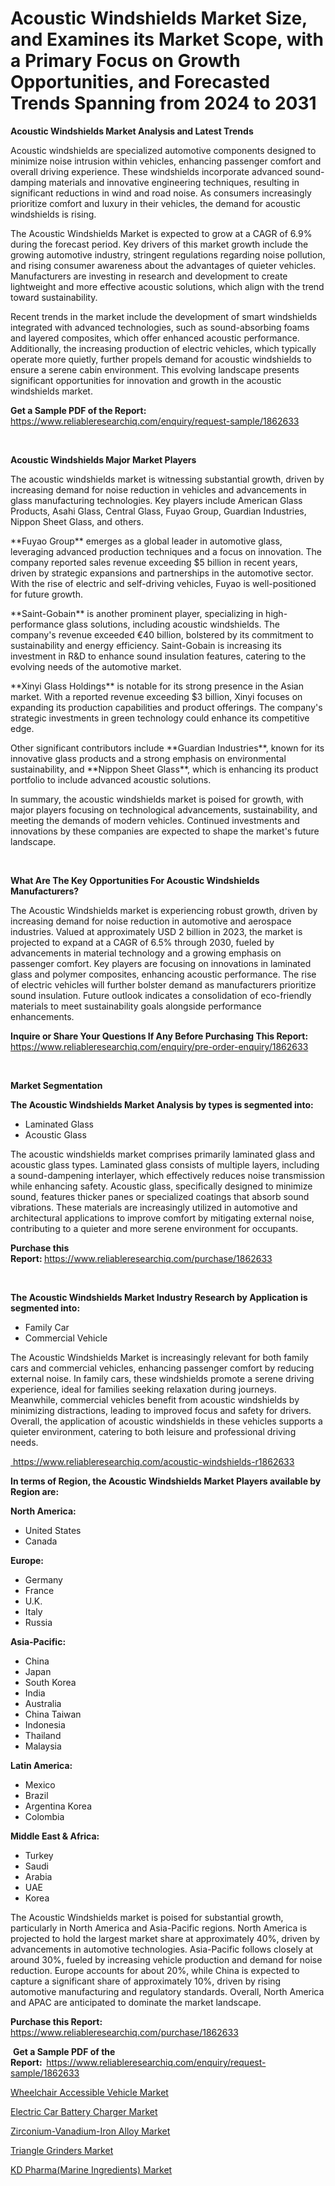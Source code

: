 <p><h1>Acoustic Windshields Market Size, and Examines its Market Scope, with a Primary Focus on Growth Opportunities, and Forecasted Trends Spanning from 2024 to 2031</h1></p><p><strong>Acoustic Windshields Market Analysis and Latest Trends</strong></p>
<p><p>Acoustic windshields are specialized automotive components designed to minimize noise intrusion within vehicles, enhancing passenger comfort and overall driving experience. These windshields incorporate advanced sound-damping materials and innovative engineering techniques, resulting in significant reductions in wind and road noise. As consumers increasingly prioritize comfort and luxury in their vehicles, the demand for acoustic windshields is rising.</p><p>The Acoustic Windshields Market is expected to grow at a CAGR of 6.9% during the forecast period. Key drivers of this market growth include the growing automotive industry, stringent regulations regarding noise pollution, and rising consumer awareness about the advantages of quieter vehicles. Manufacturers are investing in research and development to create lightweight and more effective acoustic solutions, which align with the trend toward sustainability.</p><p>Recent trends in the market include the development of smart windshields integrated with advanced technologies, such as sound-absorbing foams and layered composites, which offer enhanced acoustic performance. Additionally, the increasing production of electric vehicles, which typically operate more quietly, further propels demand for acoustic windshields to ensure a serene cabin environment. This evolving landscape presents significant opportunities for innovation and growth in the acoustic windshields market.</p></p>
<p><strong>Get a Sample PDF of the Report:&nbsp;</strong> <a href="https://www.reliableresearchiq.com/enquiry/request-sample/1862633?utm_campaign=1117&utm_medium=2&utm_source=Github&utm_content=ia&utm_term=01112024&utm_id=acoustic-windshields">https://www.reliableresearchiq.com/enquiry/request-sample/1862633</a></p>
<p>&nbsp;</p>
<p><strong>Acoustic Windshields Major Market Players</strong></p>
<p><p>The acoustic windshields market is witnessing substantial growth, driven by increasing demand for noise reduction in vehicles and advancements in glass manufacturing technologies. Key players include American Glass Products, Asahi Glass, Central Glass, Fuyao Group, Guardian Industries, Nippon Sheet Glass, and others.</p><p>**Fuyao Group** emerges as a global leader in automotive glass, leveraging advanced production techniques and a focus on innovation. The company reported sales revenue exceeding $5 billion in recent years, driven by strategic expansions and partnerships in the automotive sector. With the rise of electric and self-driving vehicles, Fuyao is well-positioned for future growth.</p><p>**Saint-Gobain** is another prominent player, specializing in high-performance glass solutions, including acoustic windshields. The company's revenue exceeded €40 billion, bolstered by its commitment to sustainability and energy efficiency. Saint-Gobain is increasing its investment in R&D to enhance sound insulation features, catering to the evolving needs of the automotive market.</p><p>**Xinyi Glass Holdings** is notable for its strong presence in the Asian market. With a reported revenue exceeding $3 billion, Xinyi focuses on expanding its production capabilities and product offerings. The company's strategic investments in green technology could enhance its competitive edge.</p><p>Other significant contributors include **Guardian Industries**, known for its innovative glass products and a strong emphasis on environmental sustainability, and **Nippon Sheet Glass**, which is enhancing its product portfolio to include advanced acoustic solutions. </p><p>In summary, the acoustic windshields market is poised for growth, with major players focusing on technological advancements, sustainability, and meeting the demands of modern vehicles. Continued investments and innovations by these companies are expected to shape the market's future landscape.</p></p>
<p>&nbsp;</p>
<p><strong>What Are The Key Opportunities For Acoustic Windshields Manufacturers?</strong></p>
<p><p>The Acoustic Windshields market is experiencing robust growth, driven by increasing demand for noise reduction in automotive and aerospace industries. Valued at approximately USD 2 billion in 2023, the market is projected to expand at a CAGR of 6.5% through 2030, fueled by advancements in material technology and a growing emphasis on passenger comfort. Key players are focusing on innovations in laminated glass and polymer composites, enhancing acoustic performance. The rise of electric vehicles will further bolster demand as manufacturers prioritize sound insulation. Future outlook indicates a consolidation of eco-friendly materials to meet sustainability goals alongside performance enhancements.</p></p>
<p><strong>Inquire or Share Your Questions If Any Before Purchasing This Report:</strong> <a href="https://www.reliableresearchiq.com/enquiry/pre-order-enquiry/1862633?utm_campaign=1117&utm_medium=2&utm_source=Github&utm_content=ia&utm_term=01112024&utm_id=acoustic-windshields">https://www.reliableresearchiq.com/enquiry/pre-order-enquiry/1862633</a></p>
<p>&nbsp;</p>
<p><strong>Market Segmentation</strong></p>
<p><strong>The Acoustic Windshields Market Analysis by types is segmented into:</strong></p>
<p><ul><li>Laminated Glass</li><li>Acoustic Glass</li></ul></p>
<p><p>The acoustic windshields market comprises primarily laminated glass and acoustic glass types. Laminated glass consists of multiple layers, including a sound-dampening interlayer, which effectively reduces noise transmission while enhancing safety. Acoustic glass, specifically designed to minimize sound, features thicker panes or specialized coatings that absorb sound vibrations. These materials are increasingly utilized in automotive and architectural applications to improve comfort by mitigating external noise, contributing to a quieter and more serene environment for occupants.</p></p>
<p><strong>Purchase this Report:&nbsp;</strong><a href="https://www.reliableresearchiq.com/purchase/1862633?utm_campaign=1117&utm_medium=2&utm_source=Github&utm_content=ia&utm_term=01112024&utm_id=acoustic-windshields">https://www.reliableresearchiq.com/purchase/1862633</a></p>
<p>&nbsp;</p>
<p><strong>The Acoustic Windshields Market Industry Research by Application is segmented into:</strong></p>
<p><ul><li>Family Car</li><li>Commercial Vehicle</li></ul></p>
<p><p>The Acoustic Windshields Market is increasingly relevant for both family cars and commercial vehicles, enhancing passenger comfort by reducing external noise. In family cars, these windshields promote a serene driving experience, ideal for families seeking relaxation during journeys. Meanwhile, commercial vehicles benefit from acoustic windshields by minimizing distractions, leading to improved focus and safety for drivers. Overall, the application of acoustic windshields in these vehicles supports a quieter environment, catering to both leisure and professional driving needs.</p></p>
<p><a href="https://www.reliableresearchiq.com/acoustic-windshields-r1862633?utm_campaign=1117&utm_medium=2&utm_source=Github&utm_content=ia&utm_term=01112024&utm_id=acoustic-windshields">&nbsp;https://www.reliableresearchiq.com/acoustic-windshields-r1862633</a></p>
<p><strong>In terms of Region, the Acoustic Windshields Market Players available by Region are:</strong></p>
<p>
    <p> <strong> North America: </strong>
        <ul>
            <li>United States</li>
            <li>Canada</li>
        </ul>
        </p> 
    <p> <strong> Europe: </strong>
        <ul>
            <li>Germany</li>
            <li>France</li>
            <li>U.K.</li>
            <li>Italy</li>
            <li>Russia</li>
        </ul>
        </p> 
    <p> <strong> Asia-Pacific: </strong>
        <ul>
            <li>China</li>
            <li>Japan</li>
            <li>South Korea</li>
            <li>India</li>
            <li>Australia</li>
            <li>China Taiwan</li>
            <li>Indonesia</li>
            <li>Thailand</li>
            <li>Malaysia</li>
        </ul>
        </p> 
    <p> <strong> Latin America: </strong>
        <ul>
            <li>Mexico</li>
            <li>Brazil</li>
            <li>Argentina Korea</li>
            <li>Colombia</li>
        </ul>
        </p> 
    <p> <strong> Middle East & Africa: </strong>
        <ul>
            <li>Turkey</li>
            <li>Saudi</li>
            <li>Arabia</li>
            <li>UAE</li>
            <li>Korea</li>
        </ul>
    </p>
    </p>
<p><p>The Acoustic Windshields market is poised for substantial growth, particularly in North America and Asia-Pacific regions. North America is projected to hold the largest market share at approximately 40%, driven by advancements in automotive technologies. Asia-Pacific follows closely at around 30%, fueled by increasing vehicle production and demand for noise reduction. Europe accounts for about 20%, while China is expected to capture a significant share of approximately 10%, driven by rising automotive manufacturing and regulatory standards. Overall, North America and APAC are anticipated to dominate the market landscape.</p></p>
<p><strong>Purchase this Report: </strong><a href="https://www.reliableresearchiq.com/purchase/1862633?utm_campaign=1117&utm_medium=2&utm_source=Github&utm_content=ia&utm_term=01112024&utm_id=acoustic-windshields">https://www.reliableresearchiq.com/purchase/1862633</a></p>
<p>&nbsp;<strong>Get a Sample PDF of the Report:&nbsp;&nbsp;</strong><a href="https://www.reliableresearchiq.com/enquiry/request-sample/1862633?utm_campaign=1117&utm_medium=2&utm_source=Github&utm_content=ia&utm_term=01112024&utm_id=acoustic-windshields">https://www.reliableresearchiq.com/enquiry/request-sample/1862633</a></p>
<p><strong></strong></p>
<p><p><a href="https://github.com/kiara3n0pau/Market-Research-Report-List-1/blob/main/wheelchair-accessible-vehicle-market.md?utm_campaign=1117&utm_medium=2&utm_source=Github&utm_content=ia&utm_term=01112024&utm_id=acoustic-windshields">Wheelchair Accessible Vehicle Market</a></p><p><a href="https://github.com/florjvdva/Market-Research-Report-List-1/blob/main/electric-car-battery-charger-market.md?utm_campaign=1117&utm_medium=2&utm_source=Github&utm_content=ia&utm_term=01112024&utm_id=acoustic-windshields">Electric Car Battery Charger Market</a></p><p><a href="https://www.linkedin.com/pulse/zirconium-vanadium-iron-alloy-market-matrix-applications-pbp2c?utm_campaign=1117&utm_medium=2&utm_source=Github&utm_content=ia&utm_term=01112024&utm_id=acoustic-windshields">Zirconium-Vanadium-Iron Alloy Market</a></p><p><a href="https://issuu.com/reportprime-2/docs/triangle-grinders-market-size-2030._4ed26c4386fe07?utm_campaign=1117&utm_medium=2&utm_source=Github&utm_content=ia&utm_term=01112024&utm_id=acoustic-windshields">Triangle Grinders Market</a></p><p><a href="https://www.linkedin.com/pulse/investing-kd-pharmamarine-ingredients-market-trends-leading-yjvpf?utm_campaign=1117&utm_medium=2&utm_source=Github&utm_content=ia&utm_term=01112024&utm_id=acoustic-windshields">KD Pharma(Marine Ingredients) Market</a></p></p>